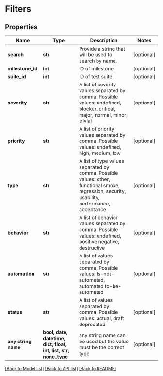 # Filters


## Properties
Name | Type | Description | Notes
------------ | ------------- | ------------- | -------------
**search** | **str** | Provide a string that will be used to search by name. | [optional] 
**milestone_id** | **int** | ID of milestone. | [optional] 
**suite_id** | **int** | ID of test suite. | [optional] 
**severity** | **str** | A list of severity values separated by comma. Possible values: undefined, blocker, critical, major, normal, minor, trivial  | [optional] 
**priority** | **str** | A list of priority values separated by comma. Possible values: undefined, high, medium, low  | [optional] 
**type** | **str** | A list of type values separated by comma. Possible values: other, functional smoke, regression, security, usability, performance, acceptance  | [optional] 
**behavior** | **str** | A list of behavior values separated by comma. Possible values: undefined, positive negative, destructive  | [optional] 
**automation** | **str** | A list of values separated by comma. Possible values: is-not-automated, automated to-be-automated  | [optional] 
**status** | **str** | A list of values separated by comma. Possible values: actual, draft deprecated  | [optional] 
**any string name** | **bool, date, datetime, dict, float, int, list, str, none_type** | any string name can be used but the value must be the correct type | [optional]

[[Back to Model list]](../README.md#documentation-for-models) [[Back to API list]](../README.md#documentation-for-api-endpoints) [[Back to README]](../README.md)


